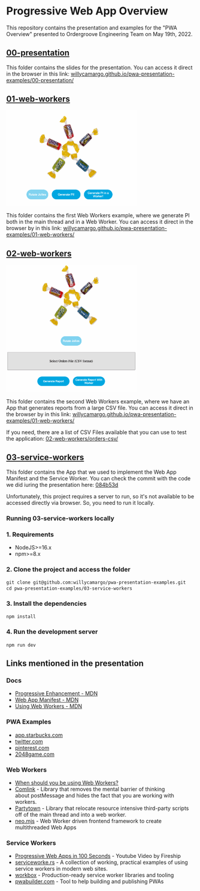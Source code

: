 # Progressive Web App Overview

This repository contains the presentation and examples for the "PWA Overview" presented to Ordergroove Engineering Team on May 19th, 2022.

## [00-presentation](./00-presentation)
This folder contains the slides for the presentation. You can access it direct in the browser in this link: [willycamargo.github.io/pwa-presentation-examples/00-presentation/](https://willycamargo.github.io/pwa-presentation-examples/00-presentation/)

## [01-web-workers](./01-web-workers)

<img alt="01-web-workers" src="./img/01-web-workers.gif" width="350" />

This folder contains the first Web Workers example, where we generate PI both in the main thread and in a Web Worker. You can access it direct in the browser by in this link: [willycamargo.github.io/pwa-presentation-examples/01-web-workers/](https://willycamargo.github.io/pwa-presentation-examples/01-web-workers/)

## [02-web-workers](./02-web-workers)

<img alt="02-web-workers" src="./img/02-web-workers.gif" width="350" />

This folder contains the second Web Workers example, where we have an App that generates reports from a large CSV file. You can access it direct in the browser by in this link: [willycamargo.github.io/pwa-presentation-examples/01-web-workers/](https://willycamargo.github.io/pwa-presentation-examples/02-web-workers/)

If you need, there are a list of CSV Files available that you can use to test the application: [02-web-workers/orders-csv/](./02-web-workers/orders-csv/)

## [03-service-workers](./03-service-workers)

This folder contains the App that we used to implement the Web App Manifest and the Service Worker. You can check the commit with the code we did iuring the presentation here: [084b53d](https://github.com/willycamargo/pwa-presentation-examples/commit/084b53d842ed73099f7a9b1b57c88d15682f02f6)

Unfortunately, this project requires a server to run, so it's not available to be accessed directly via browser. So, you need to run it locally.

### Running 03-service-workers locally

### 1. Requirements
- NodeJS>=16.x
- npm>=8.x

### 2. Clone the project and access the folder
```shell
git clone git@github.com:willycamargo/pwa-presentation-examples.git
cd pwa-presentation-examples/03-service-workers
```

### 3. Install the dependencies
```shell
npm install
```

### 4. Run the development server
```shell
npm run dev
```

## Links mentioned in the presentation
### Docs
- [Progressive Enhancement - MDN](https://developer.mozilla.org/en-US/docs/Glossary/Progressive_Enhancement)
- [Web App Manifest - MDN](https://developer.mozilla.org/en-US/docs/Web/Manifest)
- [Using Web Workers - MDN](https://developer.mozilla.org/en-US/docs/Web/API/Web_Workers_API/Using_web_workers)

### PWA Examples
- [app.starbucks.com](https://app.starbucks.com/)
- [twitter.com](https://twitter.com)
- [pinterest.com](https://pinterest.com)
- [2048game.com](https://2048game.com)

### Web Workers
- [When should you be using Web Workers?](https://surma.dev/things/when-workers)
- [Comlink](https://github.com/GoogleChromeLabs/comlink) - Library that removes the mental barrier of thinking about postMessage and hides the fact that you are working with workers.
- [Partytown](https://github.com/BuilderIO/partytown) - Library that relocate resource intensive third-party scripts off of the main thread and into a web worker.
- [neo.mjs](https://github.com/neomjs/neo) - Web Worker driven frontend framework to create multithreaded Web Apps

### Service Workers
- [Progressive Web Apps in 100 Seconds](https://www.youtube.com/watch?v=sFsRylCQblw) - Youtube Video by Fireship
- [serviceworke.rs](https://serviceworke.rs) - A collection of working, practical examples of using service workers in modern web sites.
- [workbox](https://developer.chrome.com/docs/workbox) - Production-ready service worker libraries and tooling
- [pwabuilder.com](https://pwabuilder.com/) - Tool to help building and publishing PWAs